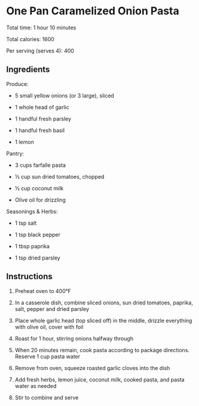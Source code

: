 # **One Pan Caramelized Onion Pasta**

Total time: 1 hour 10 minutes

Total calories: 1600

Per serving (serves 4): 400

## **Ingredients**

Produce:

-   5 small yellow onions (or 3 large), sliced

-   1 whole head of garlic

-   1 handful fresh parsley

-   1 handful fresh basil

-   1 lemon

Pantry:

-   3 cups farfalle pasta

-   ½ cup sun dried tomatoes, chopped

-   ½ cup coconut milk

-   Olive oil for drizzling

Seasonings & Herbs:

-   1 tsp salt

-   1 tsp black pepper

-   1 tbsp paprika

-   1 tsp dried parsley

## **Instructions**

1.  Preheat oven to 400°F

2.  In a casserole dish, combine sliced onions, sun dried tomatoes,
    paprika, salt, pepper and dried parsley

3.  Place whole garlic head (top sliced off) in the middle, drizzle
    everything with olive oil, cover with foil

4.  Roast for 1 hour, stirring onions halfway through

5.  When 20 minutes remain, cook pasta according to package directions.
    Reserve 1 cup pasta water

6.  Remove from oven, squeeze roasted garlic cloves into the dish

7.  Add fresh herbs, lemon juice, coconut milk, cooked pasta, and pasta
    water as needed

8.  Stir to combine and serve
